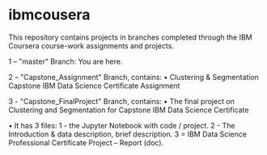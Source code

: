 # ibmcousera
This repository contains projects in branches completed through the IBM Coursera course-work assignments and projects.

1 – "master" Branch:
You are here.

2 – "Capstone_Assignment" Branch, contains:
•	Clustering & Segmentation Capstone IBM Data Science Certificate Assignment

3 - "Capstone_FinalProject" Branch, contains:
•	The final project on Clustering and Segmentation for Capstone IBM Data Science Certificate

•	It has 3 files:
1 - the Jupyter Notebook with code / project.
2 - The Introduction & data description, brief description.
3 = IBM Data Science Professional Certificate Project – Report (doc).
